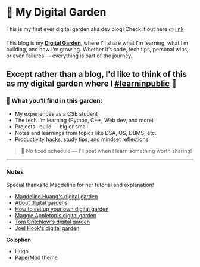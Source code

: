 # 🎯 My Digital Garden

This is my first ever digital garden aka dev blog! Check it out here 👉[link](https://szg-zone.github.io/DigitalGarden/)

This blog is my [**Digital Garden**](https://szg-zone.github.io/DigitalGarden/), where I’ll share what I’m learning, what I’m building, and how I’m growing. Whether it’s code, tech tips, personal wins, or even failures — everything is part of the journey.

Except rather than a blog, I'd like to think of this as my digital garden where I [#learninpublic](https://www.swyx.io/learn-in-public/) 📝
---

### 🌱 What you’ll find in this garden:

- My experiences as a CSE student
- The tech I’m learning (Python, C++, Web dev, and more)
- Projects I build — big or small
- Notes and learnings from topics like DSA, OS, DBMS, etc.
- Productivity hacks, study tips, and mindset reflections

> 🧠 No fixed schedule — I’ll post when I learn something worth sharing!

---

### Notes

Special thanks to Magdeline for her tutorial and explanation!
- [Magdeline Huang\'s digital garden](https://magdelinehuang.com/)
- [About digital gardens](https://www.technologyreview.com/2020/09/03/1007716/digital-gardens-let-you-cultivate-your-own-little-bit-of-the-internet/)
- [How to set up your own digital garden](https://nesslabs.com/digital-garden-set-up#:~:text=A%20digital%20garden%20is%20an,to%20be%20cultivated%20in%20public.)
- [Maggie Appleton\'s digital garden](https://maggieappleton.com/garden)
- [Tom Critchlow\'s digital garden](https://tomcritchlow.com/wiki/)
- [Joel Hook\'s digital garden](https://joelhooks.com/digital-garden)

**Colophon**
- Hugo
- [PaperMod theme](https://github.com/adityatelange/hugo-PaperMod)
